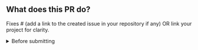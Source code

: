 ## What does this PR do?

Fixes # <issue> (add a link to the created issue in your repository if any)
OR link your project for clarity.

<details>
  <summary>Before submitting</summary>

- [ ] Was this discussed/agreed via a GitHub issue? (no need for typos and docs improvements)
- [ ] Did you create/update your **configuration file**? (in case you are adding new integration)
- Did you **set `runtimes` in config** for GitHub action integration?
- [ ] Are all integration **tests passing**?

</details>

<!--
Did you have fun?

Make sure you had fun coding 🙃
-->